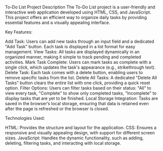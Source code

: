 To-Do List Project Description
The To-Do List project is a user-friendly and interactive web application developed using HTML, CSS, and JavaScript. This project offers an efficient way to organize daily tasks by providing essential features and a visually appealing interface.

Key Features:

Add Task: Users can add new tasks through an input field and a dedicated "Add Task" button. Each task is displayed in a list format for easy management.
View Tasks: All tasks are displayed dynamically in an organized manner, making it simple to track pending and completed activities.
Mark Task Complete: Users can mark tasks as complete with a single click, which updates the task's appearance (e.g., strikethrough text).
Delete Task: Each task comes with a delete button, enabling users to remove specific tasks from the list.
Delete All Tasks: A dedicated "Delete All Tasks" button clears the entire list with one click, providing a quick reset option.
Filter Options: Users can filter tasks based on their status:
"All" to view every task,
"Complete" to show only completed tasks,
"Incomplete" to display tasks that are yet to be finished.
Local Storage Integration: Tasks are saved in the browser’s local storage, ensuring that data is retained even after the page is refreshed or the browser is closed.

Technologies Used:

HTML: Provides the structure and layout for the application.
CSS: Ensures a responsive and visually appealing design, with support for different screen sizes.
JavaScript: Handles the dynamic functionality, such as adding, deleting, filtering tasks, and interacting with local storage.
